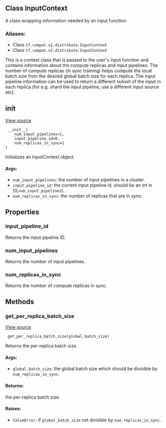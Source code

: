 ## Class InputContext

A class wrapping information needed by an input function.
### Aliases:
- Class `tf.compat.v1.distribute.InputContext`
- Class `tf.compat.v2.distribute.InputContext`

This is a context class that is passed to the user's input function and contains information about the compute replicas and input pipelines. The number of compute replicas (in sync training) helps compute the local batch size from the desired global batch size for each replica. The input pipeline information can be used to return a different subset of the input in each replica (for e.g. shard the input pipeline, use a different input source etc).
## __init__
[View source](https://github.com/tensorflow/tensorflow/blob/r2.0/tensorflow/python/distribute/distribute_lib.py#L355-L369)


```
 __init__(
    num_input_pipelines=1,
    input_pipeline_id=0,
    num_replicas_in_sync=1
)
```

Initializes an InputContext object.
#### Args:
- `num_input_pipelines`: the number of input pipelines in a cluster.
- `input_pipeline_id`: the current input pipeline id, should be an int in [0,`num_input_pipelines`).
- `num_replicas_in_sync`: the number of replicas that are in sync.
## Properties
### input_pipeline_id

Returns the input pipeline ID.
### num_input_pipelines

Returns the number of input pipelines.
### num_replicas_in_sync

Returns the number of compute replicas in sync.
## Methods
### get_per_replica_batch_size
[View source](https://github.com/tensorflow/tensorflow/blob/r2.0/tensorflow/python/distribute/distribute_lib.py#L386-L404)


```
 get_per_replica_batch_size(global_batch_size)
```

Returns the per-replica batch size.
#### Args:
- `global_batch_size`: the global batch size which should be divisible by `num_replicas_in_sync`.
#### Returns:

the per-replica batch size.
#### Raises:
- `ValueError`: if `global_batch_size` not divisible by `num_replicas_in_sync`.
